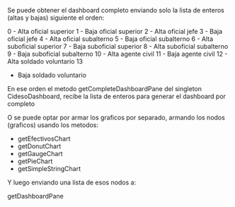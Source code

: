 Se puede obtener el dashboard completo enviando solo la lista de enteros (altas y bajas) siguiente el orden:

0 - Alta oficial superior 1 - Baja oficial superior 2 - Alta oficial jefe 3 - Baja oficial jefe 4 - Alta oficial
subalterno 5 - Baja oficial subalterno 6 - Alta suboficial superior 7 - Baja suboficial superior 8 - Alta suboficial
subalterno 9 - Baja suboficial subalterno 10 - Alta agente civil 11 - Baja agente civil 12 - Alta soldado voluntario 13
- Baja soldado voluntario

En ese orden el metodo getCompleteDashboardPane del singleton CidesoDashboard, recibe la lista de enteros para generar
el dashboard por completo

O se puede optar por armar los graficos por separado, armando los nodos (graficos) usando los metodos:

* getEfectivosChart
* getDonutChart
* getGaugeChart
* getPieChart
* getSimpleStringChart

Y luego enviando una lista de esos nodos a:

getDashboardPane
